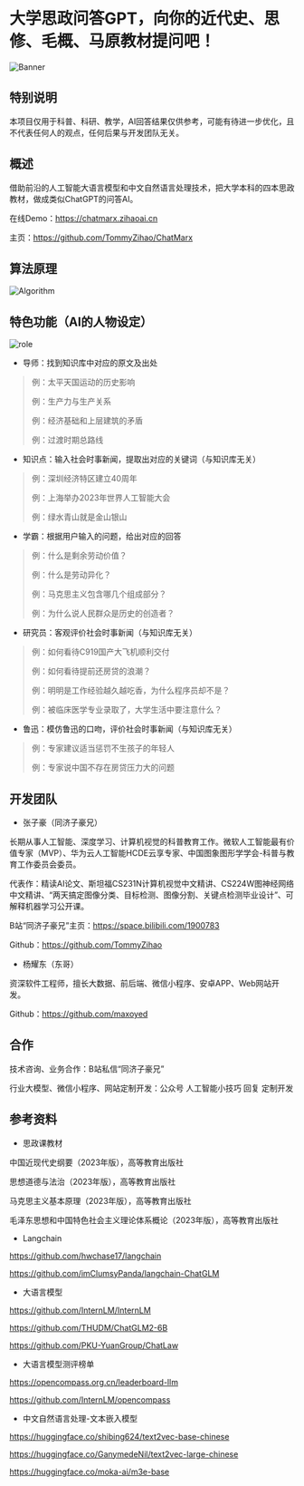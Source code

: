 # 大学思政问答GPT，向你的近代史、思修、毛概、马原教材提问吧！

![Banner](https://zihao-download.obs.cn-east-3.myhuaweicloud.com/20230715-charmarx/banner2.png)

## 特别说明

本项目仅用于科普、科研、教学，AI回答结果仅供参考，可能有待进一步优化，且不代表任何人的观点，任何后果与开发团队无关。

## 概述

借助前沿的人工智能大语言模型和中文自然语言处理技术，把大学本科的四本思政教材，做成类似ChatGPT的问答AI。

在线Demo：https://chatmarx.zihaoai.cn

主页：https://github.com/TommyZihao/ChatMarx

## 算法原理

![Algorithm](https://zihao-download.obs.cn-east-3.myhuaweicloud.com/20230715-charmarx/algorithm3.png)

## 特色功能（AI的人物设定）

![role](https://zihao-download.obs.cn-east-3.myhuaweicloud.com/20230715-charmarx/3-role.png)

- 导师：找到知识库中对应的原文及出处

> 例：太平天国运动的历史影响
> 
> 例：生产力与生产关系
>
> 例：经济基础和上层建筑的矛盾
>
> 例：过渡时期总路线

- 知识点：输入社会时事新闻，提取出对应的关键词（与知识库无关）

> 例：深圳经济特区建立40周年
>
> 例：上海举办2023年世界人工智能大会
>
> 例：绿水青山就是金山银山

- 学霸：根据用户输入的问题，给出对应的回答

> 例：什么是剩余劳动价值？
>
> 例：什么是劳动异化？
>
> 例：马克思主义包含哪几个组成部分？
>
> 例：为什么说人民群众是历史的创造者？

- 研究员：客观评价社会时事新闻（与知识库无关）

> 例：如何看待C919国产大飞机顺利交付
>
> 例：如何看待提前还房贷的浪潮？
>
> 例：明明是工作经验越久越吃香，为什么程序员却不是？
>
> 例：被临床医学专业录取了，大学生活中要注意什么？

- 鲁迅：模仿鲁迅的口吻，评价社会时事新闻（与知识库无关）

> 例：专家建议适当惩罚不生孩子的年轻人
>
> 例：专家说中国不存在房贷压力大的问题

## 开发团队

- 张子豪（同济子豪兄）

长期从事人工智能、深度学习、计算机视觉的科普教育工作。微软人工智能最有价值专家（MVP）、华为云人工智能HCDE云享专家、中国图象图形学学会-科普与教育工作委员会委员。

代表作：精读AI论文、斯坦福CS231N计算机视觉中文精讲、CS224W图神经网络中文精讲、“两天搞定图像分类、目标检测、图像分割、关键点检测毕业设计”、可解释机器学习公开课。

B站“同济子豪兄”主页：https://space.bilibili.com/1900783

Github：https://github.com/TommyZihao

- 杨耀东（东哥）

资深软件工程师，擅长大数据、前后端、微信小程序、安卓APP、Web网站开发。

Github：https://github.com/maxoyed

## 合作

技术咨询、业务合作：B站私信“同济子豪兄”

行业大模型、微信小程序、网站定制开发：公众号 人工智能小技巧 回复 定制开发

## 参考资料

- 思政课教材

中国近现代史纲要（2023年版），高等教育出版社

思想道德与法治（2023年版），高等教育出版社

马克思主义基本原理（2023年版），高等教育出版社

毛泽东思想和中国特色社会主义理论体系概论（2023年版），高等教育出版社

- Langchain

https://github.com/hwchase17/langchain

https://github.com/imClumsyPanda/langchain-ChatGLM

- 大语言模型

https://github.com/InternLM/InternLM

https://github.com/THUDM/ChatGLM2-6B

https://github.com/PKU-YuanGroup/ChatLaw

- 大语言模型测评榜单

https://opencompass.org.cn/leaderboard-llm

https://github.com/InternLM/opencompass

- 中文自然语言处理-文本嵌入模型

https://huggingface.co/shibing624/text2vec-base-chinese

https://huggingface.co/GanymedeNil/text2vec-large-chinese

https://huggingface.co/moka-ai/m3e-base

